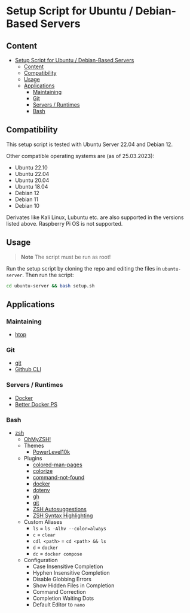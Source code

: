 # Setup Script for Ubuntu / Debian-Based Servers

## Content

<!-- TOC -->
- [Setup Script for Ubuntu / Debian-Based Servers](#setup-script-for-ubuntu--debian-based-servers)
  - [Content](#content)
  - [Compatibility](#compatibility)
  - [Usage](#usage)
  - [Applications](#applications)
    - [Maintaining](#maintaining)
    - [Git](#git)
    - [Servers / Runtimes](#servers--runtimes)
    - [Bash](#bash)
<!-- TOC -->

## Compatibility

This setup script is tested with Ubuntu Server 22.04 and Debian 12.

Other compatible operating systems are (as of 25.03.2023):

- Ubuntu 22.10
- Ubuntu 22.04
- Ubuntu 20.04
- Ubuntu 18.04
- Debian 12
- Debian 11
- Debian 10

Derivates like Kali Linux, Lubuntu etc. are also supported in the versions listed above.
Raspberry Pi OS is not supported.

## Usage

> **Note**
> The script must be run as root!

Run the setup script by cloning the repo and editing the files in `ubuntu-server`.
Then run the script:

```bash
cd ubuntu-server && bash setup.sh
```

## Applications

### Maintaining

- [htop](https://htop.dev/)

### Git

- [git](https://git-scm.com/)
- [Github CLI](https://cli.github.com/)

### Servers / Runtimes

- [Docker](https://www.docker.com/)
- [Better Docker PS](https://github.com/Mikescher/better-docker-ps)

### Bash

- [zsh](https://www.zsh.org/)
    - [OhMyZSH!](https://ohmyz.sh/)
    - Themes
        - [PowerLevel10k](https://github.com/romkatv/powerlevel10k)
    - Plugins
        - [colored-man-pages](https://github.com/ohmyzsh/ohmyzsh/tree/master/plugins/colored-man-pages)
        - [colorize](https://github.com/ohmyzsh/ohmyzsh/tree/master/plugins/colorize)
        - [command-not-found](https://github.com/ohmyzsh/ohmyzsh/tree/master/plugins/command-not-found)
        - [docker](https://github.com/ohmyzsh/ohmyzsh/tree/master/plugins/docker)
        - [dotenv](https://github.com/ohmyzsh/ohmyzsh/tree/master/plugins/dotenv)
        - [gh](https://github.com/ohmyzsh/ohmyzsh/tree/master/plugins/gh)
        - [git](https://github.com/ohmyzsh/ohmyzsh/tree/master/plugins/git)
        - [ZSH Autosuggestions](https://github.com/zsh-users/zsh-autosuggestions)
        - [ZSH Syntax Highlighting](https://github.com/zsh-users/zsh-syntax-highlighting)
    - Custom Aliases
        - `ls` = `ls -Alhv --color=always`
        - `c` = `clear`
        - `cdl <path>` = `cd <path> && ls`
        - `d` = `docker`
        - `dc` = `docker compose`
    - Configuration
        - Case Insensitive Completion
        - Hyphen Insensitive Completion
        - Disable Globbing Errors
        - Show Hidden Files in Completion
        - Command Correction
        - Completion Waiting Dots
        - Default Editor to `nano`
